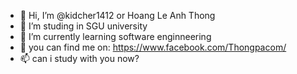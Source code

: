 - 👋 Hi, I’m @kidcher1412 or Hoang Le Anh Thong
- 👀 I’m studing in SGU university
- 🌱 I’m currently learning software enginneering
- 💞️ you can find me on: https://www.facebook.com/Thongpacom/
- 📫 can i study with you now?

<!---
kidcher1412/kidcher1412 is a ✨ special ✨ repository because its `README.md` (this file) appears on your GitHub profile.
You can click the Preview link to take a look at your changes.
--->

